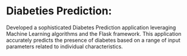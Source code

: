 # Diabeties Prediction:

Developed a sophisticated Diabetes Prediction application leveraging Machine Learning algorithms and the Flask framework. This application accurately predicts the presence of diabetes based on a range of input parameters related to individual characteristics.
